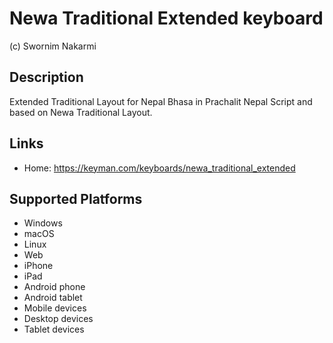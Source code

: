# Newa Traditional Extended keyboard

(c) Swornim Nakarmi

## Description

Extended Traditional Layout for Nepal Bhasa in Prachalit Nepal Script and based on Newa Traditional Layout.

## Links

- Home: https://keyman.com/keyboards/newa_traditional_extended

## Supported Platforms

- Windows
- macOS
- Linux
- Web
- iPhone
- iPad
- Android phone
- Android tablet
- Mobile devices
- Desktop devices
- Tablet devices
